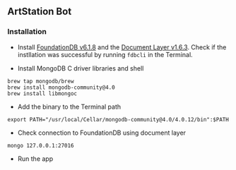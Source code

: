 ## ArtStation Bot

### Installation

- Install [FoundationDB v6.1.8](https://www.foundationdb.org/downloads/6.1.8/macOS/installers/FoundationDB-6.1.8.pkg) and the [Document Layer v1.6.3](https://www.foundationdb.org/downloads/1.6.3/macOS/installers/FoundationDB-Document-Layer-1.6.3.pkg). Check if the instllation was successful by running `fdbcli` in the Terminal.
	
- Install MongoDB C driver libraries and shell

```
brew tap mongodb/brew
brew install mongodb-community@4.0
brew install libmongoc
```
	
- Add the binary to the Terminal path
 
```
export PATH="/usr/local/Cellar/mongodb-community@4.0/4.0.12/bin":$PATH
``` 

- Check connection to FoundationDB using document layer

```
mongo 127.0.0.1:27016
```

- Run the app